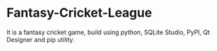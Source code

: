 # Fantasy-Cricket-League
It is a fantasy cricket game, build using python, SQLite Studio, PyPI, Qt Designer and pip utility.
